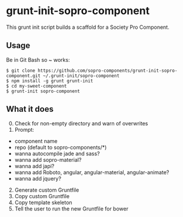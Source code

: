 grunt-init-sopro-component
===========

This grunt init script builds a scaffold for a Society Pro Component.

Usage
-----
Be in Git Bash so ~ works:

    $ git clone https://github.com/sopro-components/grunt-init-sopro-component.git ~/.grunt-init/sopro-component
    $ npm install -g grunt grunt-init
    $ cd my-sweet-component
    $ grunt-init sopro-component
    
What it does
------------

0. Check for non-empty directory and warn of overwrites
1. Prompt:
  * component name
  * repo (default to sopro-components/*)
  * wanna autocompile jade and sass?
  * wanna add sopro-material?
  * wanna add japi?
  * wanna add Roboto, angular, angular-material, angular-animate?
  * wanna add jquery?
2. Generate custom Gruntfile
3. Copy custom Gruntfile
4. Copy template skeleton
5. Tell the user to run the new Gruntfile for bower